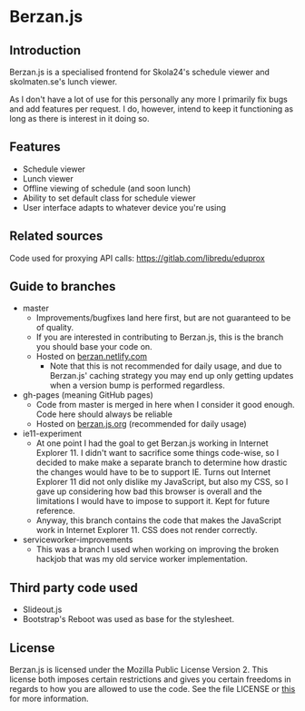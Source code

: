 # Berzan.js
## Introduction

Berzan.js is a specialised frontend for Skola24's schedule viewer and
 skolmaten.se's lunch viewer.

As I don't have a lot of use for this personally any more I primarily fix bugs
 and add features per request. I do, however, intend to keep it functioning as
 long as there is interest in it doing so.

## Features 

* Schedule viewer
* Lunch viewer 
* Offline viewing of schedule (and soon lunch)
* Ability to set default class for schedule viewer
* User interface adapts to whatever device you're using

## Related sources

Code used for proxying API calls: https://gitlab.com/libredu/eduprox

## Guide to branches 

* master
  * Improvements/bugfixes land here first, but are not guaranteed to be of quality.
  * If you are interested in contributing to Berzan.js, this is the branch you should base your code on.
  * Hosted on [berzan.netlify.com](https://berzan.netlify.com)
    * Note that this is not recommended for daily usage, and due to Berzan.js' caching strategy you may end up only getting updates when a version bump is performed regardless. 
* gh-pages (meaning GitHub pages)
  * Code from master is merged in here when I consider it good enough. Code here should always be reliable
  * Hosted on [berzan.js.org](https://berzan.js.org) (recommended for daily usage)
* ie11-experiment
  * At one point I had the goal to get Berzan.js working in Internet Explorer 11. I didn't want to sacrifice some things code-wise, so I decided to make make a separate branch to determine how drastic the changes would have to be to support IE. Turns out Internet Explorer 11 did not only dislike my JavaScript, but also my CSS, so I gave up considering how bad this browser is overall and the limitations I would have to impose to support it. Kept for future reference.
  * Anyway, this branch contains the code that makes the JavaScript work in Internet Explorer 11. CSS does not render correctly.
* serviceworker-improvements
  * This was a branch I used when working on improving the broken hackjob that was my old service worker implementation.

## Third party code used

* Slideout.js
* Bootstrap's Reboot was used as base for the stylesheet.

## License 

Berzan.js is licensed under the Mozilla Public License Version 2. This license
 both imposes certain restrictions and gives you certain freedoms in regards to
 how you are allowed to use the code. See the file LICENSE or
 [this](https://www.mozilla.org/en-US/MPL/2.0/) for more information. 
